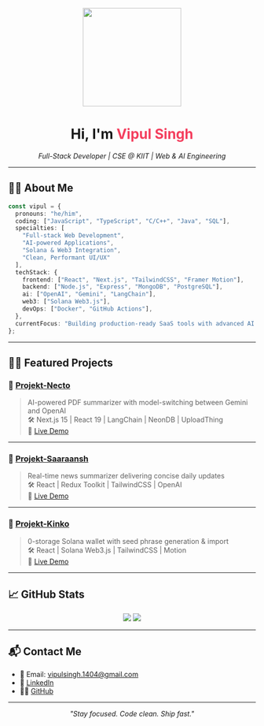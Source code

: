<p align="center">
  <img src="https://media.giphy.com/media/v1.Y2lkPTc5MGI3NjExNWFtYzNmbmJsd2lhNjgwdTRkaHZiNWVwYW9zY3Y2aTUxcXd2YXYzMSZlcD12MV9naWZzX3NlYXJjaCZjdD1n/hS42TuYYnANLFR9IRQ/giphy.gif" width="200px" />
</p>

<h1 align="center">Hi, I'm <span style="color:#f43f5e">Vipul Singh</span></h1>
<p align="center">
  <em>Full-Stack Developer | CSE @ KIIT | Web & AI Engineering</em>
</p>

---

## 🧑‍💻 About Me

```ts
const vipul = {
  pronouns: "he/him",
  coding: ["JavaScript", "TypeScript", "C/C++", "Java", "SQL"],
  specialties: [
    "Full-stack Web Development",
    "AI-powered Applications",
    "Solana & Web3 Integration",
    "Clean, Performant UI/UX"
  ],
  techStack: {
    frontend: ["React", "Next.js", "TailwindCSS", "Framer Motion"],
    backend: ["Node.js", "Express", "MongoDB", "PostgreSQL"],
    ai: ["OpenAI", "Gemini", "LangChain"],
    web3: ["Solana Web3.js"],
    devOps: ["Docker", "GitHub Actions"],
  },
  currentFocus: "Building production-ready SaaS tools with advanced AI capabilities",
};
```

---

## 🧱‍🔧 Featured Projects

### 🧠 [Projekt-Necto](https://github.com/vipulsc/projekt-necto)  
> AI-powered PDF summarizer with model-switching between Gemini and OpenAI  
🛠️ Next.js 15 | React 19 | LangChain | NeonDB | UploadThing  
🔗 [Live Demo](https://necto.sbs)

---

### 📰 [Projekt-Saaraansh](https://github.com/vipulsc/projekt-saaraansh)  
> Real-time news summarizer delivering concise daily updates  
🛠️ React | Redux Toolkit | TailwindCSS | OpenAI  
🔗 [Live Demo](https://projekt-saaraansh.vercel.app)

---

### 🪹 [Projekt-Kinko](https://github.com/vipulsc/projekt-kinko)  
> 0-storage Solana wallet with seed phrase generation & import  
🛠️ React | Solana Web3.js | TailwindCSS | Motion  
🔗 [Live Demo](https://projekt-kinko.vercel.app)

---

## 📈 GitHub Stats

<p align="center">
  <img src="https://github-readme-stats.vercel.app/api?username=vipulsc&show_icons=true&theme=tokyonight&hide_border=true" />
  <img src="https://github-readme-streak-stats.herokuapp.com/?user=vipulsc&theme=tokyonight&hide_border=true" />
</p>

---

## 📬 Contact Me

- 📧 Email: [vipulsingh.1404@gmail.com](mailto:vipulsingh.1404@gmail.com)  
- 🔗 [LinkedIn](https://www.linkedin.com/in/vipulsingh14)  
- 🧑‍💻 [GitHub](https://github.com/vipulsc)

---

<p align="center"><i>"Stay focused. Code clean. Ship fast."</i></p>
